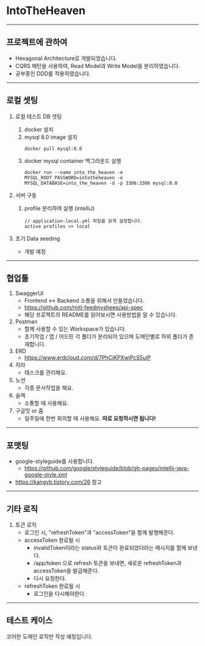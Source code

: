# IntoTheHeaven

---

## 프로젝트에 관하여

- Hexagonal Architecture로 개발되었습니다.
- CQRS 패턴을 사용하여, Read Model과 Write Model을 분리하였습니다.
- 공부중인 DDD를 적용하였습니다.

---

## 로컬 셋팅

1. 로컬 테스트 DB 셋팅
    1. docker 설치
    2. mysql 8.0 image 설치
       ```
       docker pull mysql:8.0
       ```
    3. docker mysql container 백그라운드 실행
       ```
       docker run --name into_the_heaven -e MYSQL_ROOT_PASSWORD=intotheheaven -e MYSQL_DATABASE=into_the_heaven -d -p 3306:3306 mysql:8.0
       ```

2. 서버 구동
    1. profile 분리하여 실행 (intelliJ)
       ```
       // application-local.yml 파일을 읽게 설정합니다.   
       active profiles >> local
       ```
3. 초기 Data seeding
    - 개발 예정

---

## 협업툴

1. SwaggerUI
    - Frontend <-> Backend 소통을 위해서 만들었습니다.
    - https://github.com/mitl-feedmysheep/api-spec
    - 해당 프로젝트의 README를 읽어보시면 사용방법을 알 수 있습니다.
2. Postman
    - 함께 사용할 수 있는 Workspace가 있습니다.
    - 초기작업 / 앱 / 어드민 각 폴더가 분리되어 있으며 도메인별로 하위 폴더가 존재합니다.
3. ERD
    - https://www.erdcloud.com/d/7PhCjKPXwjPcS5uiP
4. 지라
    - 태스크를 관리해요.
5. 노션
    - 각종 문서작업을 해요.
6. 슬랙
    - 소통할 때 사용해요.
7. 구글밋 or 줌
    - 일주일에 한번 회의할 때 사용해요.
      **따로 요청하시면 됩니다!**

---

## 포맷팅

- google-styleguide를 사용합니다.
    - https://github.com/google/styleguide/blob/gh-pages/intellij-java-google-style.xml
- https://kangyb.tistory.com/26 참고

---

## 기타 로직

1. 토큰 로직
    - 로그인 시, "refreshToken"과 "accessToken"을 함께 발행해준다.
    - accessToken 완료될 시
        - invalidToken이라는 status와 토큰이 완료되었다라는 메시지를 함께 보낸다.
        - /app/token 으로 refresh 토큰을 보내면, 새로운 refreshToken과 accessToken을 발급해준다.
        - 다시 요청한다.
    - refreshToken 완료될 시
        - 로그인을 다시해야한다.

---

## 테스트 케이스

코어한 도메인 로직만 작성 예정입니다.